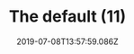 ---
title: The default (11)
date: 2019-07-08T13:57:59.086Z
year: 2019
dateCreated: 2019-01-01
tags:
  - painting
  - theDefault
coverImage: /images/uploads/iriee_zamble-the_default-11.jpg
material: Acrylic on canvas
dimensions: 50 x 35 cm
---